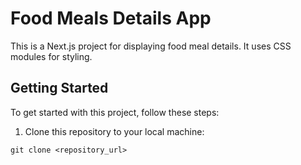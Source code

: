 # Food Meals Details App

This is a Next.js project for displaying food meal details. It uses CSS modules for styling.

## Getting Started

To get started with this project, follow these steps:

1. Clone this repository to your local machine:

```
git clone <repository_url>
```